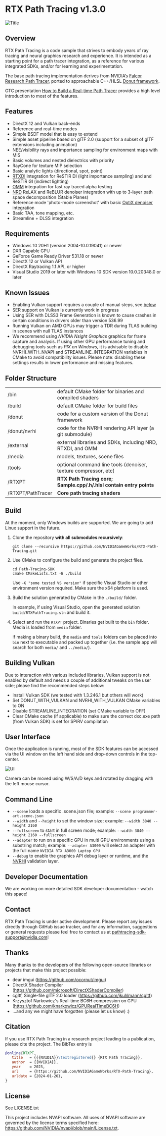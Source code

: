 # RTX Path Tracing v1.3.0

![Title](./images/r-title.png)


## Overview

RTX Path Tracing is a code sample that strives to embody years of ray tracing and neural graphics research and experience. It is intended as a starting point for a path tracer integration, as a reference for various integrated SDKs, and/or for learning and experimentation.

The base path tracing implementation derives from NVIDIA’s [Falcor Research Path Tracer](https://github.com/NVIDIAGameWorks/Falcor), ported to approachable C++/HLSL [Donut framework](https://github.com/NVIDIAGameWorks/donut).

GTC presentation [How to Build a Real-time Path Tracer](https://www.nvidia.com/gtc/session-catalog/?tab.catalogallsessionstab=16566177511100015Kus&search.industry=option_1559593201839#/session/1666651593475001NN25) provides a high level introduction to most of the features.


## Features

* DirectX 12 and Vulkan back-ends
* Reference and real-time modes
* Simple BSDF model that is easy to extend
* Simple asset pipeline based on glTF 2.0 (support for a subset of glTF extensions including animation)
* NEE/visibility rays and importance sampling for environment maps with MIS
* Basic volumes and nested dielectrics with priority
* RayCone for texture MIP selection
* Basic analytic lights (directional, spot, point)
* [RTXDI](https://github.com/NVIDIAGameWorks/RTXDI) integration for ReSTIR DI (light importance sampling) and and ReSTIR GI (indirect lighting)
* [OMM](https://github.com/NVIDIAGameWorks/Opacity-MicroMap-SDK) integration for fast ray traced alpha testing
* [NRD](https://github.com/NVIDIAGameWorks/RayTracingDenoiser) ReLAX and ReBLUR denoiser integration with up to 3-layer path space decomposition (Stable Planes)
* Reference mode 'photo-mode screenshot' with basic [OptiX denoiser](https://developer.nvidia.com/optix-denoiser) integration
* Basic TAA, tone mapping, etc.
* Streamline + DLSS integration


## Requirements

- Windows 10 20H1 (version 2004-10.0.19041) or newer
- DXR Capable GPU
- GeForce Game Ready Driver 531.18 or newer
- DirectX 12 or Vulkan API
- DirectX Raytracing 1.1 API, or higher
- Visual Studio 2019 or later with Windows 10 SDK version 10.0.20348.0 or later


## Known Issues

* Enabling Vulkan support requires a couple of manual steps, see [below](#building-vulkan)
* SER support on Vulkan is currently work in progress
* Using SER with DLSS3 Frame Generation is known to cause crashes in certain conditions in drivers older than version 536.99
* Running Vulkan on AMD GPUs may trigger a TDR during TLAS building in scenes with null TLAS instances
* We recommend using *NVIDIA Nsight Graphics* graphics for frame capture and analysis. If using other GPU performance tuning and debugging tools such as *PIX on Windows*, it is advisable to disable NVRHI_WITH_NVAPI and STREAMLINE_INTEGRATION variables in CMake to avoid compatibility issues. Please note: disabling these settings results in lower performance and missing features.

## Folder Structure

|						| |  
| -						| - |
| /bin					| default CMake folder for binaries and compiled shaders
| /build				| default CMake folder for build files
| /donut				| code for a custom version of the Donut framework  
| /donut/nvrhi			| code for the NVRHI rendering API layer (a git submodule)
| /external				| external libraries and SDKs, including NRD, RTXDI, and OMM
| /media				| models, textures, scene files  
| /tools				| optional command line tools (denoiser, texture compressor, etc)
| /RTXPT				| **RTX Path Tracing core; Sample.cpp/.h/.hlsl contain entry points**
| /RTXPT/PathTracer	| **Core path tracing shaders**


## Build

At the moment, only Windows builds are supported. We are going to add Linux support in the future.

1. Clone the repository **with all submodules recursively**:
   
   `git clone --recursive https://github.com/NVIDIAGameWorks/RTX-Path-Tracing.git`

2. Use CMake to configure the build and generate the project files.
   
   ```
   cd Path-Tracing-SDK
   cmake CMakeLists.txt -B ./build
   ```

   Use `-G "some tested VS version"` if specific Visual Studio or other environment version required. Make sure the x64 platform is used. 

3. Build the solution generated by CMake in the `./build/` folder.

   In example, if using Visual Studio, open the generated solution `build/RTXPathTracing.sln` and build it.

4. Select and run the `RTXPT` project. Binaries get built to the `bin` folder. Media is loaded from `media` folder.

   If making a binary build, the `media` and `tools` folders can be placed into `bin` next to executable and packed up together (i.e. the sample app will search for both `media/` and `../media/`).


## Building Vulkan

Due to interaction with various included libraries, Vulkan support is not enabled by default and needs a couple of additional tweaks on the user side; please find the recommended steps below:
 * Install Vulkan SDK (we tested with 1.3.246.1 but others will work)
 * Set DONUT_WITH_VULKAN and NVRHI_WITH_VULKAN CMake variables to ON
 * Disable STREAMLINE_INTEGRATION (set CMake variable to OFF)
 * Clear CMake cache (if applicable) to make sure the correct dxc.exe path (from Vulkan SDK) is set for SPIRV compilation
 

 ## User Interface

Once the application is running, most of the SDK features can be accessed via the UI window on the left hand side and drop-down controls in the top-center. 

![UI](./images/r-ui.png)

Camera can be moved using W/S/A/D keys and rotated by dragging with the left mouse cursor.


## Command Line

- `--scene` loads a specific .scene.json file; example: `--scene programmer-art.scene.json`
- `--width` and `--height` to set the window size; example: `--width 3840 --height 2160`
- `--fullscreen` to start in full screen mode; example: `--width 3840 --height 2160 --fullscreen`
- `--adapter` to run on a specific GPU in multi GPU environments using a substring match; example: `--adapter A3000` will select an adapter with the full name `NVIDIA RTX A3000 Laptop GPU`
- `--debug` to enable the graphics API debug layer or runtime, and the [NVRHI](https://github.com/NVIDIAGameWorks/nvrhi) validation layer.
 

## Developer Documentation

We are working on more detailed SDK developer documentation - watch this space!


## Contact

RTX Path Tracing is under active development. Please report any issues directly through GitHub issue tracker, and for any information, suggestions or general requests please feel free to contact us at pathtracing-sdk-support@nvidia.com!

## Thanks

Many thanks to the developers of the following open-source libraries or projects that make this project possible:
 * dear imgui (https://github.com/ocornut/imgui)
 * DirectX Shader Compiler (https://github.com/microsoft/DirectXShaderCompiler)
 * cgltf, Single-file glTF 2.0 loader (https://github.com/jkuhlmann/cgltf)
 * Krzysztof Narkowicz's Real-time BC6H compression on GPU (https://github.com/knarkowicz/GPURealTimeBC6H)
 * ...and any we might have forgotten (please let us know) :)

## Citation
If you use RTX Path Tracing in a research project leading to a publication, please cite the project.
The BibTex entry is

```bibtex
@online{RTXPT,
   title   = {{{NVIDIA}}\textregistered{} {RTX Path Tracing}},
   author  = {{NVIDIA}},
   year    = 2023,
   url     = {https://github.com/NVIDIAGameWorks/RTX-Path-Tracing},
   urldate = {2024-01-26},
}
```

## License

See [LICENSE.txt](LICENSE.txt)

This project includes NVAPI software. All uses of NVAPI software are governed by the license terms specified here: https://github.com/NVIDIA/nvapi/blob/main/License.txt.